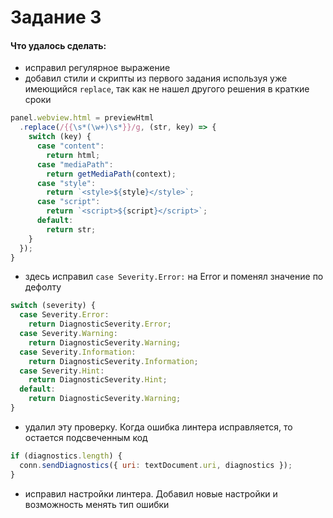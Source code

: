 # Задание 3

#### Что удалось сделать:

- исправил регулярное выражение
- добавил стили и скрипты из первого задания используя уже имеющийся `replace`, так как не нашел другого решения в краткие сроки

```javascript
panel.webview.html = previewHtml
  .replace(/{{\s*(\w+)\s*}}/g, (str, key) => {
    switch (key) {
      case "content":
        return html;
      case "mediaPath":
        return getMediaPath(context);
      case "style":
        return `<style>${style}</style>`;
      case "script":
        return `<script>${script}</script>`;
      default:
        return str;
    }
  });
}
```

- здесь исправил `case Severity.Error:` на Error и поменял значение по дефолту

```javascript
switch (severity) {
  case Severity.Error:
    return DiagnosticSeverity.Error;
  case Severity.Warning:
    return DiagnosticSeverity.Warning;
  case Severity.Information:
    return DiagnosticSeverity.Information;
  case Severity.Hint:
    return DiagnosticSeverity.Hint;
  default:
    return DiagnosticSeverity.Warning;
}
```

- удалил эту проверку. Когда ошибка линтера исправляется, то остается подсвеченным код

```javascript
if (diagnostics.length) {
  conn.sendDiagnostics({ uri: textDocument.uri, diagnostics });
}
```

- исправил настройки линтера. Добавил новые настройки и возможность менять тип ошибки
